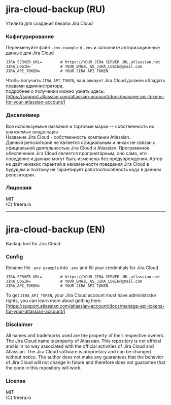 # jira-cloud-backup (RU)

Утилита для создания бекапа Jira Cloud

### Кофигурирование   
Переименуйте файл `.env.example` в `.env` и заполните авторизационные данные для Jira Cloud    
```
JIRA_SERVER_URL=        # https://YOUR_JIRA_SERVER_URL.atlassian.net
JIRA_LOGIN=             # YOUR_EMAIL_AS_JIRA_LOGIN@gmail.com
JIRA_API_TOKEN=         # YOUR JIRA API TOKEN
```

Чтобы получить `JIRA_API_TOKEN`, ваш аккаунт Jira Cloud должен обладать правами администратора,   
подробнее о получении можно узнать здесь:   
[https://support.atlassian.com/atlassian-account/docs/manage-api-tokens-for-your-atlassian-account/]  


### Дисклеймер   
Все используемые названия и торговые марки -- собственность их уважаемых владельцев.   
Название Jira Cloud - собственность компании Atlassian.  
Данный репозиторий не является официальным и никак не связан с официальной деятельностью Jira Cloud и Atlassian.
Программное обеспечение Jira Cloud является проприетарным, оно само, его поведение и данные могут быть изменены без предупреждения. 
Автор не даёт никаких гарантий в неизменности поведения Jira Cloud в будущем и поэтому не гарантирует работоспособность кода в данном репозитории.

### Лицензия
MIT  
(C) freera.io
 
   
---  
   






# jira-cloud-backup (EN)

Backup tool for Jira Cloud


### Config
Rename file `.env.example` into `.env` and fill your credentials for Jira Cloud    
```
JIRA_SERVER_URL=        # https://YOUR_JIRA_SERVER_URL.atlassian.net
JIRA_LOGIN=             # YOUR_EMAIL_AS_JIRA_LOGIN@gmail.com
JIRA_API_TOKEN=         # YOUR JIRA API TOKEN
```

To get `JIRA_API_TOKEN`, your Jira Cloud account must have administrator rights,
you can learn more about getting here:   
[https://support.atlassian.com/atlassian-account/docs/manage-api-tokens-for-your-atlassian-account/]  



### Disclaimer
All names and trademarks used are the property of their respective owners.
The Jira Cloud name is property of Atlassian.
This repository is not official and is in no way associated with the official activities of Jira Cloud and Atlassian.
The Jira Cloud software is proprietary and can be changed without notice.
The author does not make any guarantees that the behavior of Jira Cloud will not change in future and therefore does not guarantee that the code in this repository will work.


### License
MIT   
(C) freera.io